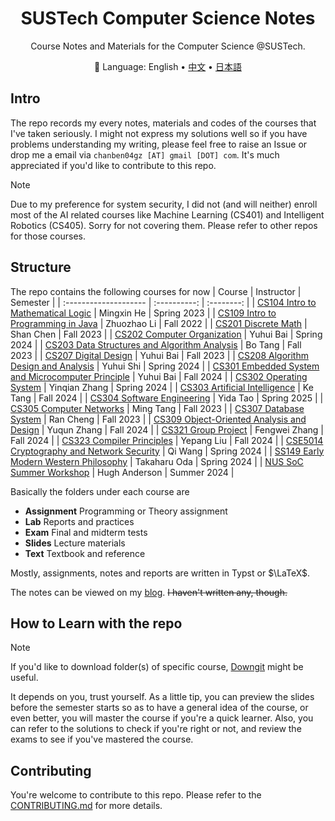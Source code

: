 <div align="center">

# SUSTech Computer Science Notes

Course Notes and Materials for the Computer Science @SUSTech.

:book: Language: English • <a href="https://github.com/chanbengz/sustech-notes/blob/main/README_ZH.md">中文</a> • <a href="https://github.com/chanbengz/sustech-notes/blob/main/README_JP.md">日本語</a>

</div>

## Intro

The repo records my every notes, materials and codes of the courses that I've taken seriously. I might not express my solutions well so if you have problems understanding my writing, please feel free to raise an Issue or drop me a email via `chanben04gz [AT] gmail [DOT] com`. It's much appreciated if you'd like to contribute to this repo.

> [!NOTE] 
> Due to my preference for system security, I did not (and will neither) enroll most of the AI related courses like Machine Learning (CS401) and Intelligent Robotics (CS405). Sorry for not covering them. Please refer to other repos for those courses.

## Structure

The repo contains the following courses for now
| Course | Instructor | Semester |
| :-------------------- | :----------: | :--------: |
| [CS104 Intro to Mathematical Logic](./CS104%20Intro%20to%20Mathematical%20Logic) | Mingxin He | Spring 2023 |
| [CS109 Intro to Programming in Java](./CS109%20Intro%20to%20Programming%20in%20Java) | Zhuozhao Li | Fall 2022 |
| [CS201 Discrete Math](./CS201%20Discrete%20Math) | Shan Chen | Fall 2023 |
| [CS202 Computer Organization](./CS202%20Computer%20Organization) | Yuhui Bai | Spring 2024 |
| [CS203 Data Structures and Algorithm Analysis](./CS203%20Data%20Structures%20and%20Algorithm%20Analysis) | Bo Tang | Fall 2023 |
| [CS207 Digital Design](./CS207%20Digital%20Design) | Yuhui Bai | Fall 2023 |
| [CS208 Algorithm Design and Analysis](./CS208%20Algorithm%20Design%20and%20Analysis) | Yuhui Shi | Spring 2024 |
| [CS301 Embedded System and Microcomputer Principle](./CS301%20Embedded%20System%20and%20Microcomputer%20Principle) | Yuhui Bai | Fall 2024 |
| [CS302 Operating System](./CS302%20Operating%20System) | Yinqian Zhang | Spring 2024 |
| [CS303 Artificial Intelligence](./CS303%20Artificial%20Intelligence) | Ke Tang | Fall 2024 |
| [CS304 Software Engineering](./CS304%20Software%20Engineering) | Yida Tao | Spring 2025 |
| [CS305 Computer Networks](./CS305%20Computer%20Networks) | Ming Tang | Fall 2023 |
| [CS307 Database System](./CS307%20Database%20System) | Ran Cheng | Fall 2023 |
| [CS309 Object-Oriented Analysis and Design](./CS309%20Object-Oriented%20Analysis%20and%20Design) | Yuqun Zhang | Fall 2024 |
| [CS321 Group Project](./CS321%20Group%20Project) | Fengwei Zhang | Fall 2024 |
| [CS323 Compiler Principles](./CS323%20Compiler%20Principles) | Yepang Liu | Fall 2024 |
| [CSE5014 Cryptography and Network Security](./CSE5014%20Cryptography%20and%20Network%20Security) | Qi Wang | Spring 2024 |
| [SS149 Early Modern Western Philosophy](./SS149%20Early%20Modern%20Western%20Philosophy/) | Takaharu Oda | Spring 2024 |
| [NUS SoC Summer Workshop](./NUS%20SWS%202024) | Hugh Anderson | Summer 2024 |

Basically the folders under each course are
- **Assignment** Programming or Theory assignment
- **Lab** Reports and practices
- **Exam** Final and midterm tests
- **Slides** Lecture materials
- **Text** Textbook and reference

Mostly, assignments, notes and reports are written in Typst or $\LaTeX$.

The notes can be viewed on my [blog](https://blog.benx.dev). ~~I haven't written any, though.~~

## How to Learn with the repo

> [!NOTE] 
>
> If you'd like to download folder(s) of specific course, [Downgit](https://downgit.benx.dev) might be useful.

It depends on you, trust yourself. As a little tip, you can preview the slides before the semester starts so as to have a general idea of the course, or even better, you will master the course if you're a quick learner. Also, you can refer to the solutions to check if you're right or not, and review the exams to see if you've mastered the course.

## Contributing

You're welcome to contribute to this repo. Please refer to the [CONTRIBUTING.md](./CONTRIBUTING.md) for more details.
